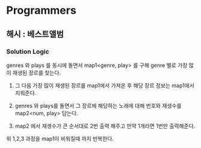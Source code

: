 # Programmers

## 해시 : 베스트앨범

### Solution Logic

genres 와 plays 를 동시에 돌면서 map1<genre, play> 를 구해 genre 별로 가장 많이 재생된 장르를 찾는다.

1. 그 다음 가장 많이 재생된 장르를 map1에서 가져온 후 해당 장르 정보는 map1에서 지워준다.

2. genres 와 plays를 돌면서 그 장르에 해당하는 노래에 대해 번호와 재생수를 map2<num, play> 담는다.

3. map2 에서 재생수가 큰 순서대로 2번 출력 해주고 만약 1개라면 1번만 출력해준다.

위 1,2,3 과정을 map1이 비워질때 까지 반복한다.
